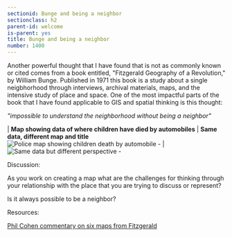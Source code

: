 ```yaml
---
sectionid: Bunge and being a neighbor 
sectionclass: h2
parent-id: welcome
is-parent: yes
title: Bunge and being a neighbor
number: 1400
---
```


Another powerful thought that I have found that is not as commonly known or cited comes from a book entitled, "Fitzgerald Geography of a Revolution," by William Bunge. Published in 1971 this book is a study about a single neigbhorhood through interviews, archival materials, maps, and the intensive study of place and space. One of the most impactful parts of the book that I have found applicable to GIS and spatial thinking is this thought:  


*"impossible to understand the neighborhood without being a neighbor"*  

 | 
**Map showing data of where children have died by automobiles** | **Same data, different map and title**
 ![Police map showing children death by automobile - ](https://raw.githubusercontent.com/vkcworkshops/introspatialmethods/gh-pages/img/policereportmap.png) |  ![Same data but different perspective - ](https://raw.githubusercontent.com/vkcworkshops/introspatialmethods/gh-pages/img/bungecountermap.png)



Discussion:

As you work on creating a map what are the challenges for thinking through your relationship with the place that you are trying to discuss or represent?

Is it always possible to be a neighbor?



Resources:

[Phil Cohen commentary on six maps from Fitzgerald](http://livingmaps.review/journal/index.php/LMR/article/download/59/99)


